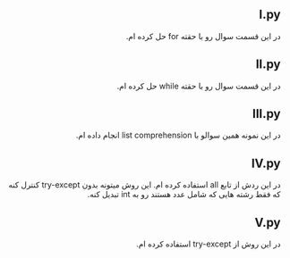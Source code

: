 <div dir="rtl">

## I.py

در این قسمت سوال رو با حقته for حل کرده ام.



## II.py

در این قسمت سوال رو با حقته while حل کرده ام.


## III.py

در این نمونه همین سوالو با list comprehension انجام داده ام.


## IV.py

در این ردش از تابع all استفاده کرده ام. این روش میتونه بدون try-except کنترل کنه که فقط رشته هایی که شامل عدد هستند رو به int تبدیل کنه.


## V.py

در این روش از try-except استفاده کرده ام.

</div>